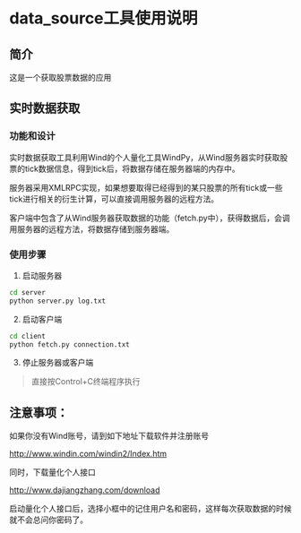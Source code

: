 data_source工具使用说明
===============

简介
-------------

这是一个获取股票数据的应用

实时数据获取
--------------- 

### 功能和设计

实时数据获取工具利用Wind的个人量化工具WindPy，从Wind服务器实时获取股票的tick数据信息，得到tick后，将数据存储在服务器端的内存中。

服务器采用XMLRPC实现，如果想要取得已经得到的某只股票的所有tick或一些tick进行相关的衍生计算，可以直接调用服务器的远程方法。

客户端中包含了从Wind服务器获取数据的功能（fetch.py中），获得数据后，会调用服务器的远程方法，将数据存储到服务器端。

### 使用步骤

1. 启动服务器

``` bash
cd server
python server.py log.txt
``` 

2. 启动客户端

``` bash 
cd client 
python fetch.py connection.txt
``` 

3. 停止服务器或客户端

> 直接按Control+C终端程序执行


注意事项：
----------------- 
如果你没有Wind账号，请到如下地址下载软件并注册账号

http://www.windin.com/windin2/Index.htm 

同时，下载量化个人接口

http://www.dajiangzhang.com/download

启动量化个人接口后，选择小框中的记住用户名和密码，这样每次获取数据的时候就不会总问你密码了。
